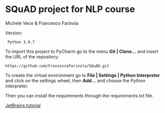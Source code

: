# SQuAD project for NLP course

Michele Vece & Francesco Farinola

Version:

     Python 3.9.7

To import this project to PyCharm go to the menu **Git | Clone...** and insert the URL of the repository:

    https://github.com/FrancescoFarinola/SQuAD.git


To create the virtual environment go to **File | Settings | Python Interpreter** and click on the settings wheel, then **Add...** and choose the Python interpreter.

Then you can install the requirements through the requirements.txt file.

[JetBrains tutorial](https://www.jetbrains.com/help/pycharm/creating-virtual-environment.html)

